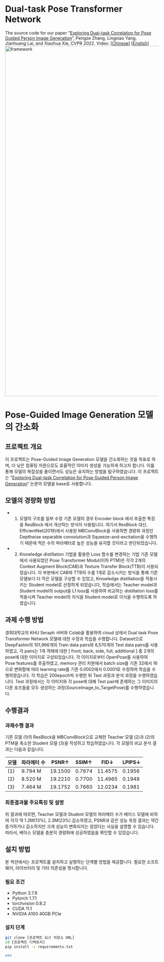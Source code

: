 # Dual-task Pose Transformer Network
The source code for our paper "[Exploring Dual-task Correlation for Pose Guided Person Image Generation](https://openaccess.thecvf.com/content/CVPR2022/papers/Zhang_Exploring_Dual-Task_Correlation_for_Pose_Guided_Person_Image_Generation_CVPR_2022_paper.pdf)“, Pengze Zhang, Lingxiao Yang, Jianhuang Lai, and Xiaohua Xie, CVPR 2022. Video: [[Chinese](https://www.koushare.com/video/videodetail/35887)] [[English](https://www.youtube.com/watch?v=p9o3lOlZBSE)]
<img width="1148" alt="framework" src="https://user-images.githubusercontent.com/37894893/156797980-6387165c-3db8-48be-969f-011d3ecc3c05.png">

# Pose-Guided Image Generation 모델의 간소화

## 프로젝트 개요
이 프로젝트는 Pose-Guided Image Generation 모델을 간소화하는 것을 목표로 하며, 더 낮은 컴퓨팅 자원으로도 효율적인 이미지 생성을 가능하게 하고자 합니다. 이를 통해 모델의 복잡성을 줄이면서도 성능은 유지하는 방법을 탐구하였습니다. 이 프로젝트는 "[Exploring Dual-task Correlation for Pose Guided Person Image Generation](https://openaccess.thecvf.com/content/CVPR2022/papers/Zhang_Exploring_Dual-Task_Correlation_for_Pose_Guided_Person_Image_Generation_CVPR_2022_paper.pdf)“ 논문의 모델을 base로 사용합니다. 

## 모델의 경량화 방법
* 1) 모델의 구조를 일부 수정
     기존 모델의 경우 Encoder block 에서 추출한 특징을  ResBlock 에서 개선하는 방식이 사용됩니다. 여기서 ResBlock 대신, EfficientNet(2019)에서 사용된 MBConvBlock을 사용하면 경량화 과정인 Depthwise separable convolution과 Squeeze-and-excitation을 수행하기 때문에 적은 수의 파라메터로 높은 성능을 유지할 것이라고 판단되었습니다.
* 2) Knowledge distillation 기법을 활용한 Loss 함수를 변경하는 기법
     기존 모델에서 사용되었던 Pose Transformer Modul(이하 PTM)은 각각 2개의 Context Augment Block(CAB)과 Texture Transfer Block(TTB)이 사용되었습니다. 이 부분에서 CAB와 TTB의 수를 1개로 감소시키는 방식을 통해 기존 모델보다 더 작은 모델을 구상할 수 있었고, Knowledge distillation을 적용시키는 Student model로 선정하게 되었습니다, 학습에서는 Teacher model과 Student model의 output을 L1 loss를 사용하여 비교하는 distillation loss를 적용시켜 Teacher model의 지식을 Student model로 이식을 수행하도록 하였습니다.

## 과제 수행 방법
경희대학교의 KHU Seraph 서버와 Colab을 활용하여 cloud 상에서 Dual task Pose Transformer Network 모델에 대한 수정과 학습을 수행합니다. Dataset으로 DeepFashin의 101,966개의 Train data pairs와 8,570개의 Test data pairs를 사용하였고, 각 pairs는 1개 객체에 대한 [ front, back, side, full, additional ] 중 2개의 pose에 대한 이미지로 구성되었습니다. 각 이미지로부터 OpenPose를 사용하여 Pose features를 추출하였고, memory 관리 차원에서 batch size를 기존 32에서 16으로 변화함에 따라 learning rate를 기존 0.0002에서 0.0001로 수정하여 학습을 수행하였습니다. 각 학습은 200epoch씩 수행한 뒤 Test 과정과 분석 과정을 수행하였습니다. Test 과정에서는 각 이미지와 각 pose에 대해 Test pair에 존재하는 그 이미지의 다른 포즈들을 모두 생성하는 과정(SourceImage_to_TargetPose)를 수행하였습니다.

## 수행결과
### 과제수행 결과
기존 모델 (1)의 ResBlock을 MBConvBlock으로 교체한 Teacher 모델 (2)과 (2)의 PTM을 축소한 Student 모델 (3)을 작성하고 학습하였습니다. 각 모델의 비교 분석 결과는 다음과 같습니다.

| 모델           | 파라메터 수 | PSNR↑  | SSIM↑  | FID↓   | LPIPS↓ |
|----------------|------------|-------|-------|-------|-------|
| (1)       | 9.794 M      | 19.1500  | 0.7674  | 11.4575  | 0.1956  |
| (2)        | 8.520 M       | 19.2210  | 0.7700  | 11.4965  | 0.1948  |
| (3) | 7.464 M       | 19.1752  | 0.7660  | 12.0234  | 0.1981  |

### 최종결과물 주요특징 및 설명
위 결과에 따르면, Teacher 모델과 Student 모델의 파라메터 수가 베이스 모델에 비하여 각각 약 1.2M(13%), 2.3M(23%) 감소하였고, PSNR과 같은 성능 측정 결과는 약간 증가하거나 감소하지만 크게 성능이 변화되지는 않았다는 사실을 설명할 수 있습니다. 따라서, 베이스 모델을 충분히 경량화에 성공하였음을 확인할 수 있었습니다.

## 설치 방법
본 섹션에서는 프로젝트를 설치하고 실행하는 단계별 방법을 제공합니다. 필요한 소프트웨어, 라이브러리 및 기타 의존성을 명시합니다. 

### 필요 조건

* Python 3.7.9
* Pytorch 1.7.1
* torchvision 0.8.2
* CUDA 11.1
* NVIDIA A100 40GB PCIe

### 설치 단계
```bash
git clone [프로젝트 Git 저장소 URL]
cd [프로젝트 디렉토리]
pip install -r requirements.txt

### 
